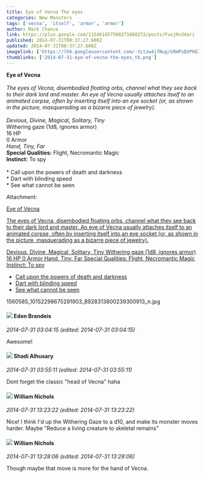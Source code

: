 ```yaml
---
title: Eye of Vecna The eyes
categories: New Monsters
tags: ['vecna', 'itself', 'armor', 'armor']
author: Mark Chance
link: https://plus.google.com/115461857508271660272/posts/FuxjRn34ari
published: 2014-07-31T00:37:27.608Z
updated: 2014-07-31T00:37:27.608Z
imagelink: ['https://lh6.googleusercontent.com/-tLtzw4j7Nug/U9mPsQVPHGI/AAAAAAAADwk/TP1Bt0h9JGU/w526-h701/1560585_10152298675291903_8928313800239300913_n.jpg']
thumblinks: ['2014-07-31-eye-of-vecna-the-eyes_tb.png']
---
```


<b>Eye of Vecna</b><br /><br /><i>The eyes of Vecna, disembodied floating orbs, channel what they see back to their dark lord and master. An eye of Vecna usually attaches itself to an animated corpse, often by inserting itself into an eye socket (or, as shown in the picture, masquerading as a bizarre piece of jewelry).</i><br /><br /><i>Devious, Divine, Magical, Solitary, Tiny</i><br />Withering gaze (1d8, ignores armor)<br />16 HP<br />0 Armor<br /><i>Hand, Tiny, Far</i><br /><b>Special Qualities:</b> Flight, Necromantic Magic<br /><b>Instinct:</b> To spy<br /><br />* Call upon the powers of death and darkness<br />* Dart with blinding speed<br />* See what cannot be seen


Attachment:

<a href='https://plus.google.com/photos/115461857508271660272/albums/6042018364946594993/6042018365555285090?sqi=100084733231320276299&sqsi=a00a0016-f654-4964-9167-775a274a627c'>Eye of Vecna

The eyes of Vecna, disembodied floating orbs, channel what they see back to their dark lord and master. An eye of Vecna usually attaches itself to an animated corpse, often by inserting itself into an eye socket (or, as shown in the picture, masquerading as a bizarre piece of jewelry).

Devious, Divine, Magical, Solitary, Tiny
Withering gaze (1d8, ignores armor)
16 HP
0 Armor
Hand, Tiny, Far
Special Qualities: Flight, Necromantic Magic
Instinct: To spy

* Call upon the powers of death and darkness
* Dart with blinding speed
* See what cannot be seen</a>


1560585_10152298675291903_8928313800239300913_n.jpg
<div id='comment z12jv3sicqbhvl52t22ucnsjbqndgtj3h'>
  <h4><img src='{{site.baseurl}}//images/avatars/105506985637359571838_photo.jpg'> Eden Brandeis</h4>
      <p><cite>2014-07-31 03:04:15 (edited: 2014-07-31 03:04:15)</cite></p>
        <p>Awesome!</p>
</div>
        

<div id='comment z12jv3sicqbhvl52t22ucnsjbqndgtj3h'>
  <h4><img src='{{site.baseurl}}//images/avatars/103327399280421334863_photo.jpg'> Shadi Alhusary</h4>
      <p><cite>2014-07-31 03:55:11 (edited: 2014-07-31 03:55:11)</cite></p>
        <p>Dont forget the classic &quot;head of Vecna&quot; haha</p>
</div>
        

<div id='comment z12jv3sicqbhvl52t22ucnsjbqndgtj3h'>
  <h4><img src='{{site.baseurl}}//images/avatars/116087077877793003074_photo.jpg'> William Nichols</h4>
      <p><cite>2014-07-31 13:23:22 (edited: 2014-07-31 13:23:22)</cite></p>
        <p>Nice! I think I&#39;d up the Withering Gaze to a d10, and make its monster moves harder. Maybe &quot;Reduce a living creature to skeletal remains&quot;</p>
</div>
        

<div id='comment z12jv3sicqbhvl52t22ucnsjbqndgtj3h'>
  <h4><img src='{{site.baseurl}}//images/avatars/116087077877793003074_photo.jpg'> William Nichols</h4>
      <p><cite>2014-07-31 13:28:06 (edited: 2014-07-31 13:28:06)</cite></p>
        <p>Though maybe that move is more for the hand of Vecna.</p>
</div>
        